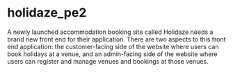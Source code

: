 # holidaze_pe2
A newly launched accommodation booking site called Holidaze needs a brand new front end for their application. There are two aspects to this front end application: the customer-facing side of the website where users can book holidays at a venue, and an admin-facing side of the website where users can register and manage venues and bookings at those venues.
